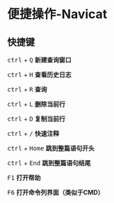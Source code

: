 # 便捷操作-Navicat



## 快捷键

<kbd>ctrl</kbd> + <kbd>Q</kbd> **新建查询窗口**

<kbd>ctrl</kbd> + <kbd>H</kbd> **查看历史日志**

<kbd>ctrl</kbd> + <kbd>R</kbd> **查询**

<kbd>ctrl</kbd> + <kbd>L</kbd> **删除当前行**

<kbd>ctrl</kbd> + <kbd>D</kbd> **复制当前行**

<kbd>ctrl</kbd> + <kbd>/</kbd> **快速注释**

<kbd>ctrl</kbd> + <kbd>Home</kbd> **跳到整篇语句开头**

<kbd>ctrl</kbd> + <kbd>End</kbd> **跳到整篇语句结尾**

<kbd>F1</kbd> **打开帮助**

<kbd>F6</kbd> **打开命令列界面（类似于CMD）**

